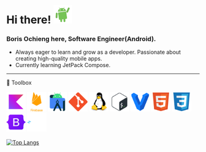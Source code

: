 # Hi there! <img src="https://github.com/slowburn-404/slowburn-404/blob/main/hello-android.gif" alt="Android" width="48" height="48">
### Boris Ochieng here, Software Engineer(Android).
- Always eager to learn and grow as a developer. Passionate about creating high-quality mobile apps.
- Currently learning JetPack Compose.
---
🧰 Toolbox
<br><br>
<img src="https://github.com/devicons/devicon/blob/master/icons/kotlin/kotlin-original.svg" alt="Kotlin" width="50" height="50" />
<img src="https://github.com/devicons/devicon/blob/master/icons/firebase/firebase-plain-wordmark.svg" alt="Firebase" width="50" height="50" />
<img src="https://github.com/devicons/devicon/blob/master/icons/androidstudio/androidstudio-original.svg" alt="Android Studio" width="50" height="50" />
<img src="https://github.com/devicons/devicon/blob/master/icons/git/git-original.svg" alt="Git" width="50" height="50" />
<img src="https://github.com/devicons/devicon/blob/master/icons/linux/linux-original.svg" alt="Linux" width="50" height="50" />
<img src="https://github.com/devicons/devicon/blob/master/icons/bash/bash-original.svg" alt="Bash" width="50" height="50" />
<img src="https://github.com/devicons/devicon/blob/master/icons/vagrant/vagrant-original.svg" alt="Vagrant" width="50" height="50" />
<img src="https://github.com/devicons/devicon/blob/master/icons/html5/html5-original.svg" alt="HTML5" width="50" height="50" />
<img src="https://github.com/devicons/devicon/blob/master/icons/css3/css3-original.svg" alt="CSS3" width="50" height="50" />
<img src="https://github.com/devicons/devicon/blob/master/icons/bootstrap/bootstrap-original.svg" alt="Bootstrap" width="50" height="50" />
<img src="https://github.com/devicons/devicon/blob/master/icons/tailwindcss/tailwindcss-original-wordmark.svg" alt="TailwindCSS" width="50" height="50" />
<br><br>
[![Top Langs](https://github-readme-stats.vercel.app/api/top-langs/?username=slowburn-404&theme=dark&show_icons=true)](https://github.com/anuraghazra/github-readme-stats)
